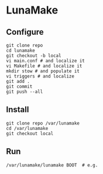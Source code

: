 # LunaMake

## Configure

```
git clone repo 
cd lunamake
git checkout -b local
vi main.conf # and localize it
vi Makefile # and localize it
mkdir stow # and populate it 
vi triggers # and localize 
git add .
git commit
git push --all
```

## Install

```
git clone repo /var/lunamake
cd /var/lunamake
git checkout local
```

## Run

```
/var/lunamake/lunamake BOOT  # e.g.
```
